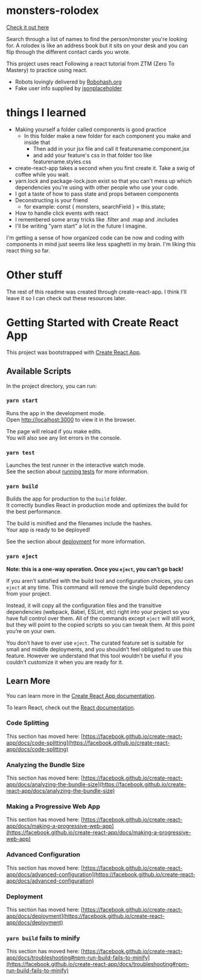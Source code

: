 # monsters-rolodex
[Check it out here](https://mbeckdev.github.io/monsters-rolodex/)

Search through a list of names to find the person/monster you're looking for. A rolodex is like an address book but it sits on your desk and you can flip through the different contact cards you wrote.

This project uses react
Following a react tutorial from ZTM (Zero To Mastery) to practice using react.
- Robots lovingly delivered by [Robohash.org](https://robohash.org/)
- Fake user info supplied by [jsonplaceholder](https://jsonplaceholder.typicode.com/)

# things I learned
- Making yourself a folder called components is good practice
  - In this folder make a new folder for each component you make and inside that
    - Then add in your jsx file and call it    featurename.component.jsx
    - and add your feature's css in that folder too like  featurename.styles.css
- create-react-app takes a second when you first create it. Take a swig of coffee while you wait.
- yarn.lock and package-lock.json exist so that you can't mess up which dependencies you're using with other people who use your code.
- I got a taste of how to pass state and props between components
- Deconstructing is your friend
  - for example:  const { monsters, searchField } = this.state;
- How to handle click events with react
- I remembered some array tricks like .filter and .map and .includes
- I'll be writing "yarn start" a lot in the future I imagine.

I'm getting a sense of how organized code can be now and coding with components in mind just seems like less spaghetti in my brain. I'm liking this react thing so far.

# Other stuff
The rest of this readme was created through create-react-app. I think I'll leave it so I can check out these resources later.



# Getting Started with Create React App

This project was bootstrapped with [Create React App](https://github.com/facebook/create-react-app).

## Available Scripts

In the project directory, you can run:

### `yarn start`

Runs the app in the development mode.\
Open [http://localhost:3000](http://localhost:3000) to view it in the browser.

The page will reload if you make edits.\
You will also see any lint errors in the console.

### `yarn test`

Launches the test runner in the interactive watch mode.\
See the section about [running tests](https://facebook.github.io/create-react-app/docs/running-tests) for more information.

### `yarn build`

Builds the app for production to the `build` folder.\
It correctly bundles React in production mode and optimizes the build for the best performance.

The build is minified and the filenames include the hashes.\
Your app is ready to be deployed!

See the section about [deployment](https://facebook.github.io/create-react-app/docs/deployment) for more information.

### `yarn eject`

**Note: this is a one-way operation. Once you `eject`, you can’t go back!**

If you aren’t satisfied with the build tool and configuration choices, you can `eject` at any time. This command will remove the single build dependency from your project.

Instead, it will copy all the configuration files and the transitive dependencies (webpack, Babel, ESLint, etc) right into your project so you have full control over them. All of the commands except `eject` will still work, but they will point to the copied scripts so you can tweak them. At this point you’re on your own.

You don’t have to ever use `eject`. The curated feature set is suitable for small and middle deployments, and you shouldn’t feel obligated to use this feature. However we understand that this tool wouldn’t be useful if you couldn’t customize it when you are ready for it.

## Learn More

You can learn more in the [Create React App documentation](https://facebook.github.io/create-react-app/docs/getting-started).

To learn React, check out the [React documentation](https://reactjs.org/).

### Code Splitting

This section has moved here: [https://facebook.github.io/create-react-app/docs/code-splitting](https://facebook.github.io/create-react-app/docs/code-splitting)

### Analyzing the Bundle Size

This section has moved here: [https://facebook.github.io/create-react-app/docs/analyzing-the-bundle-size](https://facebook.github.io/create-react-app/docs/analyzing-the-bundle-size)

### Making a Progressive Web App

This section has moved here: [https://facebook.github.io/create-react-app/docs/making-a-progressive-web-app](https://facebook.github.io/create-react-app/docs/making-a-progressive-web-app)

### Advanced Configuration

This section has moved here: [https://facebook.github.io/create-react-app/docs/advanced-configuration](https://facebook.github.io/create-react-app/docs/advanced-configuration)

### Deployment

This section has moved here: [https://facebook.github.io/create-react-app/docs/deployment](https://facebook.github.io/create-react-app/docs/deployment)

### `yarn build` fails to minify

This section has moved here: [https://facebook.github.io/create-react-app/docs/troubleshooting#npm-run-build-fails-to-minify](https://facebook.github.io/create-react-app/docs/troubleshooting#npm-run-build-fails-to-minify)
